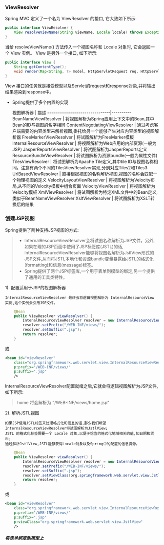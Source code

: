 ### ViewResolver
Spring MVC 定义了一个名为 ViewResolver 的接口, 它大致如下所示:
```java
public interface ViewResolver {
    View resolveViewName(String viewName, Locale locale) throws Exception;
}
```
当给 resolveViewName() 方法传入一个视图名称和 Locale 对象时, 它会返回一个 View 实例。 View 是另外一个接口, 如下所示:
```java
public interface View {
    String getContentType();
    void render(Map<String, ?> model, HttpServletRequest req, HttpServletResponse resp) throws Exception;
}
```
View 接口的任务就是接受模型以及Servlet的request和response对象,并将输出结果渲染到response中。

- Spring提供了多个内置的实现

  视图解析器                     |  描述
--------------------------------|----------
BeanNameViewResolver            | 将视图解析为Spring应用上下文中的Bean,其中Bean的ID与视图的名字相同
ContentNegotiatingViewResolver  | 通过考虑客户端需要的内容类型来解析视图,委托给另一个能够产生对应内容类型的视图解析器
FreeMarkerViewResolver          | 将试图解析为FreeMarker模板
InternalResourceViewResolver    | 将视图解析为Web应用的内部资源(一般为JSP)
JasperReportsViewResolver       | 将试图解析为JasperReports定义
ResourceBundleViewResolver      | 将试图解析为资源bundle(一般为属性文件)
TilesViewResolver               | 将试图解析为Apache Tile定义,其中tile ID与视图名称相同。注意有两个不同的TilesViewResolver实现,分别对应Tiles2和Tiles3
UrlBasedViewResolver            | 直接根据视图的名称解析视图,视图的名称会匹配一个物理视图的定义
VelocityLayoutViewResolver      | 将视图解析为Velocity布局,从不同的Velocity模板中组合页面
VelocityViewResolver            | 将视图解析为Velocity模板
XmlViewResolver                 | 将试图解析为特定XML文件中的Bean定义,类似于BeanNameViewResolver
XsltViewResolver                | 将试图解析为XSLT转换后的结果

### 创建JSP视图

Spring提供了两种支持JSP视图的方式:
> - InternalResourceViewResolver会将试图名称解析为JSP文件。另外,如果在理的JSP页面中使用了JSP标签库(JSTL)的话,
>   InternalResourceViewResolver能够将视图名解析为JstlView形式的JSP文件,从而将JSTL本地化和资源bundle变量暴露给JSTL的格式化(formatting)和信息(message)标签。
> - Spring提供了两个JSP标签库,一个用于表单到模型的绑定,另一个提供了通用的工具类特性。

1). 配置适用于JSP的视图解析器
```text
InternalResourceViewResolver 最终会将逻辑视图解析为 InternalResourceView 实例,这个实例会引用JSP文件。
```
```java
    @Bean
    public ViewResolver viewResolver() {
        IntenalResourceViewResolver resolver = new InternalResourceViewResolver();
        resolver.setPrefix("/WEB-INF/views/");
        resolver.setSuffix(".jsp");
        return resolver;
    }
```
或
```xml
<bean id="viewResolver"
    class="org.springframework.web.servlet.view.InternalResourceViewResolver"
    p:prefix="/WEB-INF/views/"
    p:suffix=".jsp"
    />
```
InternalResourceViewResolver配置就绪之后,它就会将逻辑视图解析为JSP文件,如下所示:
> home 将会解析为 "/WEB-INF/views/home.jsp"

2). 解析JSTL视图
```text
如果JSP使用JSTL标签来处理格式化和信息的话,那么我们希望InternalResourceViewResolver将试图解析为JstlView;
JSTL 的格式化标签需要一个 Locale 对象,以便于恰当的格式化地域相关的值,如日期和货币;
通过解析JstlView,JSTL能够获得Locale对象以及Spring中的配置的信息资源。
```
```java
    @Bean
    public ViewResolver viewResolver() {
        IntenalResourceViewResolver resolver = new InternalResourceViewResolver();
        resolver.setPrefix("/WEB-INF/views/");
        resolver.setSuffix(".jsp");
        resolver.setViewClass(org.springframework.web.servlet.view.JstlView.class);
        return resolver;
    }
```
或
```xml
<bean id="viewResolver"
    class="org.springframework.web.servlet.view.InternalResourceViewResolver"
    p:prefix="/WEB-INF/views/"
    p:suffix=".jsp"
    p:viewClass="org.springframework.web.servlet.view.JstlView"
    />
```
##### 将表单绑定到模型上
